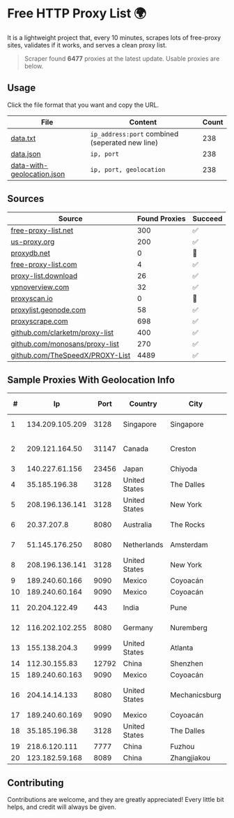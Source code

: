 
# Free HTTP Proxy List 🌍

It is a lightweight project that, every 10 minutes, scrapes lots of free-proxy sites, validates if it works, and serves a clean proxy list.


> Scraper found **6477** proxies at the latest update. Usable proxies are below.

## Usage

Click the file format that you want and copy the URL.


|File|Content|Count|
|----|-------|-----|
|[data.txt](https://raw.githubusercontent.com/themiralay/Proxy-List-World/master/data.txt)|`ip_address:port` combined (seperated new line)|238|
|[data.json](https://raw.githubusercontent.com/themiralay/Proxy-List-World/master/data.json)|`ip, port`|238|
|[data-with-geolocation.json](https://raw.githubusercontent.com/themiralay/Proxy-List-World/master/data-with-geolocation.json)|`ip, port, geolocation`|238|

## Sources

|Source|Found Proxies|Succeed|
|------|-------------|-------|
|[free-proxy-list.net](https://free-proxy-list.net)|300|✅|
|[us-proxy.org](https://www.us-proxy.org)|200|✅|
|[proxydb.net](http://proxydb.net)|0|🚫|
|[free-proxy-list.com](https://free-proxy-list.com/?page=&port=&type%5B%5D=http&type%5B%5D=https&up_time=0&search=Search)|4|✅|
|[proxy-list.download](https://www.proxy-list.download/HTTP)|26|✅|
|[vpnoverview.com](https://vpnoverview.com/privacy/anonymous-browsing/free-proxy-servers)|32|✅|
|[proxyscan.io](https://www.proxyscan.io)|0|🚫|
|[proxylist.geonode.com](https://proxylist.geonode.com/api/proxy-list?limit=300&page=1&sort_by=lastChecked&sort_type=desc&protocols=http,https)|58|✅|
|[proxyscrape.com](https://api.proxyscrape.com/v2/?request=displayproxies&protocol=http&timeout=10000&country=all&ssl=all&anonymity=all)|698|✅|
|[github.com/clarketm/proxy-list](https://raw.githubusercontent.com/clarketm/proxy-list/master/proxy-list-raw.txt)|400|✅|
|[github.com/monosans/proxy-list](https://raw.githubusercontent.com/monosans/proxy-list/main/proxies/http.txt)|270|✅|
|[github.com/TheSpeedX/PROXY-List](https://raw.githubusercontent.com/TheSpeedX/PROXY-List/master/http.txt)|4489|✅|


## Sample Proxies With Geolocation Info

|#|Ip|Port|Country|City|Internet Service Provider|
|-|--|----|-------|----|-------------------------|
|1|134.209.105.209|3128|Singapore|Singapore|DigitalOcean, LLC|
|2|209.121.164.50|31147|Canada|Creston|TELUS Communications Inc.|
|3|140.227.61.156|23456|Japan|Chiyoda|InfoSphere|
|4|35.185.196.38|3128|United States|The Dalles|Google LLC|
|5|208.196.136.141|3128|United States|New York|Verizon Business|
|6|20.37.207.8|8080|Australia|The Rocks|Microsoft Corporation|
|7|51.145.176.250|8080|Netherlands|Amsterdam|Microsoft Corporation|
|8|208.196.136.141|3128|United States|New York|Verizon Business|
|9|189.240.60.166|9090|Mexico|Coyoacán|UNINET|
|10|189.240.60.164|9090|Mexico|Coyoacán|UNINET|
|11|20.204.122.49|443|India|Pune|Microsoft Corporation|
|12|116.202.102.255|8080|Germany|Nuremberg|Hetzner Online GmbH|
|13|155.138.204.3|9999|United States|Atlanta|The Constant Company|
|14|112.30.155.83|12792|China|Shenzhen|China Mobile|
|15|189.240.60.163|9090|Mexico|Coyoacán|UNINET|
|16|204.14.14.133|8080|United States|Mechanicsburg|Capital Area Intermediate Unit|
|17|189.240.60.169|9090|Mexico|Coyoacán|UNINET|
|18|35.185.196.38|3128|United States|The Dalles|Google LLC|
|19|218.6.120.111|7777|China|Fuzhou|China Telecom|
|20|123.182.59.168|8089|China|Zhangjiakou|China Telecom|



## Contributing

Contributions are welcome, and they are greatly appreciated! Every
little bit helps, and credit will always be given.

